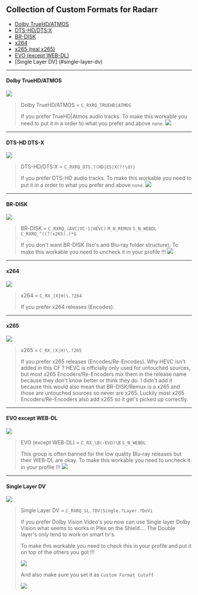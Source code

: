 ## Collection of Custom Formats for Radarr


- [Dolby TrueHD/ATMOS](#dolby-truehd/atmos)
- [DTS-HD/DTS:X](#dts-hd-dts-x)
- [BR-DISK](#br-disk)
- [x264](#x264)
- [x265 (real x265)](#x265)
- [EVO (except WEB-DL)](#evo-except-web-dl)
- [Single Layer DV] (#single-layer-dv)

------
#### Dolby TrueHD/ATMOS

![](images/image-20200307121755593.png)

> Dolby TrueHD/ATMOS = `C_RXRQ_TRUEHD|ATMOS`
>
> If you prefer TrueHD|Atmos audio tracks.
> To make this workable you need to put it in a order to what you prefer and above `none`.
> ![](images/image-20200307123344848.png)
------
#### DTS-HD DTS-X

![](images/image-20200307121910786.png)

> DTS-HD/DTS:X = `C_RXRQ_DTS.?(HD|ES|X(?!\d))`
>
> If you prefer DTS-HD audio tracks.
> To make this workable you need to put it in a order to what you prefer and above `none`.
> ![](images/image-20200307123344848.png)
------
#### BR-DISK

![](images/image-20200307121221123.png)

> BR-DISK = `C_RXRQ_(AVC|VC-1|HEVC)` `M_N_REMUX` `S_N_WEBDL` `C_RXRQ_^((?!x265).)*$`
>
> If you don't want BR-DISK (Iso's and Blu-ray folder structure).
> To make this workable you need to uncheck it in your profile !!!
> ![](images/image-20200307123131923.png)
------
#### x264

![](images/image-20200307121316716.png)

> x264 = `C_RX_(X|H)\.?264`
>
> If you prefer x264 releases (Encodes).
------
#### x265
![](images/image-20200307121406542.png)

> x265 = `C_RX_(X|H)\.?265`
>
> If you prefer x265 releases (Encodes/Re-Encodes).
> Why HEVC isn't added in this CF ?
> HEVC is officially only used for untouched sources, but most x265 Encoders/Re-Encoders mix them in the release name because they don't know better or think they do.
> I didn't add it because this would also mean that BR-DISK/Remux is a x265 and those are untouched sources so never are x265.
> Luckily most x265 Encoders/Re-Encoders also add x265 so it get's picked up correctly.
------
#### EVO except WEB-DL

![](images/image-20200307121133057.png)

> EVO (except WEB-DL) = `C_RX_\B(-EVO)\B` `S_N_WEBDL`
>
> This group is often banned for the low quality Blu-ray releases but their WEB-DL are okay.
> To make this workable you need to uncheck it in your profile !!!
> ![](images/image-20200307123503158.png)

------

#### Single Layer DV

![](images/image-20200517185154185.png)

>Single Layer DV = `C_RXRQ_SL.?DV|Single.?Layer.?DoVi`
>
>If you prefer Dolby Vision Video's you now can use Single layer Dolby Vision what seems to works in Plex on the Shield.... The Double layer's only tend to work on smart tv's.
>
>To make this workable you need to check this in your profile and put it on top of the others you got !!!
>
>![](images/image-20200517185901176.png)
>
>And also make sure you set it as `Custom Format Cutoff`
>
>![](images/image-20200517190028898.png)

